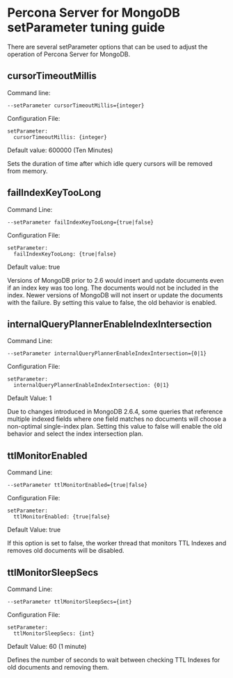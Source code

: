 # Percona Server for MongoDB <br/> setParameter tuning guide

There are several setParameter options that can be used to
adjust the operation of Percona Server for MongoDB.

## cursorTimeoutMillis

Command line:

```
--setParameter cursorTimeoutMillis={integer}
```

Configuration File:

```
setParameter:
  cursorTimeoutMillis: {integer}
```

Default value: 600000 (Ten Minutes)

Sets the duration of time after which idle query cursors will be removed from
memory.

## failIndexKeyTooLong

Command Line:
```
--setParameter failIndexKeyTooLong={true|false}
```

Configuration File:
```
setParameter:
  failIndexKeyTooLong: {true|false}
```

Default value: true 

Versions of MongoDB prior to 2.6 would insert and update documents even if an
index key was too long.  The documents would not be included in the index.
Newer versions of MongoDB will not insert or update the documents with the
failure.  By setting this value to false, the old behavior is enabled.

## internalQueryPlannerEnableIndexIntersection

Command Line:
```
--setParameter internalQueryPlannerEnableIndexIntersection={0|1}
```

Configuration File:
```
setParameter:
  internalQueryPlannerEnableIndexIntersection: {0|1}
```

Default Value: 1

Due to changes introduced in MongoDB 2.6.4, some queries that reference
multiple indexed fields where one field matches no documents will choose
a non-optimal single-index plan.  Setting this value to false will enable
the old behavior and select the index intersection plan.

## ttlMonitorEnabled

Command Line:
```
--setParameter ttlMonitorEnabled={true|false}
```

Configuration File:
```
setParameter:
  ttlMonitorEnabled: {true|false}
```

Default Value: true

If this option is set to false, the worker thread that monitors TTL Indexes
and removes old documents will be disabled.

## ttlMonitorSleepSecs

Command Line:
```
--setParameter ttlMonitorSleepSecs={int}
```
Configuration File:
```
setParameter:
  ttlMonitorSleepSecs: {int}
```

Default Value: 60 (1 minute)

Defines the number of seconds to wait between checking TTL Indexes
for old documents and removing them.

